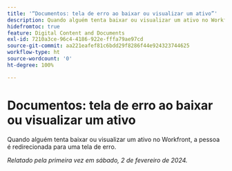 ```yaml
---
title: '“Documentos: tela de erro ao baixar ou visualizar um ativo”'
description: Quando alguém tenta baixar ou visualizar um ativo no Workfront, a pessoa é redirecionada para uma tela de erro.
hidefromtoc: true
feature: Digital Content and Documents
exl-id: 7210a3ce-96c4-4186-922e-fffa79ae97cd
source-git-commit: aa221eafef81c6bdd29f8286f44e924323744625
workflow-type: ht
source-wordcount: '0'
ht-degree: 100%

---
```


# Documentos: tela de erro ao baixar ou visualizar um ativo


<!--
>[!NOTE]
>
>This issue was fixed on June 13, 2024.
-->

Quando alguém tenta baixar ou visualizar um ativo no Workfront, a pessoa é redirecionada para uma tela de erro.

_Relatado pela primeira vez em sábado, 2 de fevereiro de 2024._

